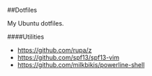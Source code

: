 ##Dotfiles

My Ubuntu dotfiles.

####Utilities

* https://github.com/rupa/z
* https://github.com/spf13/spf13-vim
* https://github.com/milkbikis/powerline-shell
